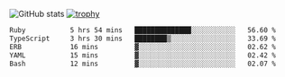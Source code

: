 ![GitHub stats](https://github-readme-stats.vercel.app/api?username=ksk001100&show_icons=true&theme=tokyonight)
[![trophy](https://github-profile-trophy.vercel.app/?username=ksk001100&theme=onedark)](https://github.com/ryo-ma/github-profile-trophy)

<!--START_SECTION:waka-->

```txt
Ruby           5 hrs 54 mins   ██████████████░░░░░░░░░░░   56.60 %
TypeScript     3 hrs 30 mins   ████████▒░░░░░░░░░░░░░░░░   33.69 %
ERB            16 mins         ▓░░░░░░░░░░░░░░░░░░░░░░░░   02.62 %
YAML           15 mins         ▓░░░░░░░░░░░░░░░░░░░░░░░░   02.42 %
Bash           12 mins         ▓░░░░░░░░░░░░░░░░░░░░░░░░   02.07 %
```

<!--END_SECTION:waka-->
